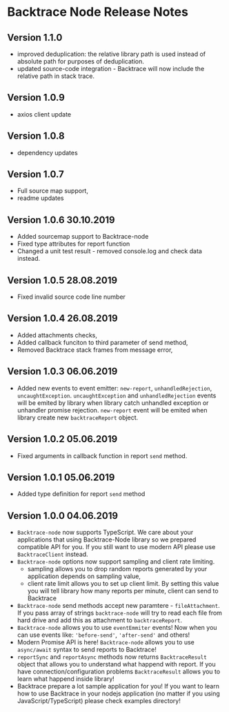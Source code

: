 # Backtrace Node Release Notes

## Version 1.1.0

- improved deduplication: the relative library path is used instead of absolute path for purposes of deduplication.
- updated source-code integration - Backtrace will now include the relative path in stack trace.

## Version 1.0.9

- axios client update

## Version 1.0.8

- dependency updates

## Version 1.0.7

- Full source map support,
- readme updates

## Version 1.0.6 30.10.2019

- Added sourcemap support to Backtrace-node
- Fixed type attributes for report function
- Changed a unit test result - removed console.log and check data instead.

## Version 1.0.5 28.08.2019

- Fixed invalid source code line number

## Version 1.0.4 26.08.2019

- Added attachments checks,
- Added callback funciton to third parameter of send method,
- Removed Backtrace stack frames from message error,

## Version 1.0.3 06.06.2019

- Added new events to event emitter: `new-report`, `unhandledRejection`, `uncaughtException`. `uncaughtException` and
  `unhandledRejection` events will be emited by library when library catch unhandled exception or unhandler promise
  rejection. `new-report` event will be emited when library create new `backtraceReport` object.

## Version 1.0.2 05.06.2019

- Fixed arguments in callback function in report `send` method.

## Version 1.0.1 05.06.2019

- Added type definition for report `send` method

## Version 1.0.0 04.06.2019

- `Backtrace-node` now supports TypeScript. We care about your applications that using Backtrace-Node library so we
  prepared compatible API for you. If you still want to use modern API please use `BacktraceClient` instead.
- `Backtrace-node` options now support sampling and client rate limiting.
  - sampling allows you to drop random reports generated by your application depends on sampling value,
  - client rate limit allows you to set up client limit. By setting this value you will tell library how many reports
    per minute, client can send to Backtrace
- `Backtrace-node` send methods accept new paramtere - `fileAttachment`. If you pass array of strings `backtrace-node`
  will try to read each file from hard drive and add this as attachment to `backtraceReport`.
- `Backtrace-node` allows you to use `eventEmmiter` events! Now when you can use events like: `'before-send'`,
  `'after-send'` and others!
- Modern Promise API is here! `Backtrace-node` allows you to use `async/await` syntax to send reports to Backtrace!
- `reportSync` and `reportAsync` methods now returns `BacktraceResult` object that allows you to understand what happend
  with report. If you have connection/configuration problems `BacktraceResult` allows you to learn what happend inside
  library!
- Backtrace prepare a lot sample application for you! If you want to learn how to use Backtrace in your nodejs
  application (no matter if you using JavaScript/TypeScript) please check examples directory!
